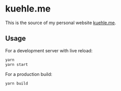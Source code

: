 # kuehle.me

This is the source of my personal website [kuehle.me](https://kuehle.me).

## Usage

For a development server with live reload:

```sh
yarn
yarn start
```

For a production build:

```sh
yarn build
```
